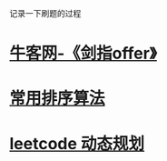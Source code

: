 记录一下刷题的过程

# [牛客网-《剑指offer》](./niuke/jzoffer/README.md)

# [常用排序算法](./sort/README.md)

# [leetcode 动态规划](./leetcode/dp/README.md)

